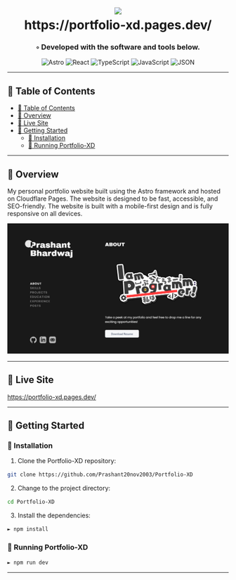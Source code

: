 <div align="center">
<h1 align="center">
<img src="./public/favicon-96x96.png" width="96" />
<br>https://portfolio-xd.pages.dev/</h1>
<h3>◦ Developed with the software and tools below.</h3>

<p align="center">
<img src="https://img.shields.io/badge/Astro-FF5D01.svg?style=flat-square&logo=Astro&logoColor=white" alt="Astro" />
<img src="https://img.shields.io/badge/React-20232A?style=flat-square&logo=react&logoColor=61DAFB" alt="React" />
<img src="https://img.shields.io/badge/TypeScript-3178C6.svg?style=flat-square&logo=TypeScript&logoColor=white" alt="TypeScript" />
<img src="https://img.shields.io/badge/JavaScript-F7DF1E.svg?style=flat-square&logo=JavaScript&logoColor=black" alt="JavaScript" />
<img src="https://img.shields.io/badge/JSON-000000.svg?style=flat-square&logo=JSON&logoColor=white" alt="JSON" />
</p>
</div>

---

## 📖 Table of Contents

- [📖 Table of Contents](#-table-of-contents)
- [📍 Overview](#-overview)
- [🎈 Live Site](#-live-site)
- [🚀 Getting Started](#-getting-started)
  - [🔧 Installation](#-installation)
  - [🤖 Running Portfolio-XD](#-running-portfolio_v1)

---

## 📍 Overview

My personal portfolio website built using the Astro framework and hosted on Cloudflare Pages. The website is designed to be fast, accessible, and SEO-friendly. The website is built with a mobile-first design and is fully responsive on all devices.

<img src="./src/assets/images/portfolio.png" alt="my portfolio page" />

---

## 🎈 Live Site

https://portfolio-xd.pages.dev/

---

## 🚀 Getting Started

### 🔧 Installation

1. Clone the Portfolio-XD repository:

```sh
git clone https://github.com/Prashant20nov2003/Portfolio-XD
```

2. Change to the project directory:

```sh
cd Portfolio-XD
```

3. Install the dependencies:

```sh
► npm install
```

### 🤖 Running Portfolio-XD

```sh
► npm run dev
```

---
